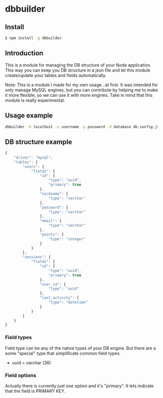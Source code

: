 # dbbuilder

## Install

```sh
$ npm install -g dbbuilder
```

## Introduction

This is a module for managing the DB structure of your Node application. This way you can keep you DB structure in a json file and let this module create/update your tables and fields automatically.

Note: This is a module I made for my own usage...at first. It was intended for only manage MySQL engines, but you can contribute by helping me to make it more flexible, so we can use it with more engines. Take in mind that this module is really experimental.

## Usage example

```sh
dbbuilder -h localhost -u username -p password -d database db.config.json
```

## DB structure example

```js
{
    "driver": "mysql",
    "tables": {
        "users": {
            "fields": {
                "id": {
                    "type": "uuid",
                    "primary": true
                },
                "nickname": {
                    "type": "varchar"
                },
                "password": {
                    "type": "varchar"
                },
                "email": {
                    "type": "varchar"
                },
                "points": {
                    "type": "integer"
                }
            }
        },
        "sessions": {
            "fields": {
                "id": {
                    "type": "uuid",
                    "primary": true
                },
                "user_id": {
                    "type": "uuid"
                },
                "last_activity": {
                    "type": "datetime"
                }
            }
        }
    }
}
```

### Field types

Field type can be any of the native types of your DB engine. But there are a some "special" type that simplificate common field types.

* uuid = varchar (36)

### Field options

Actually there is currently just one option and it's "primary". It lets indicate that the field is PRIMARY KEY.